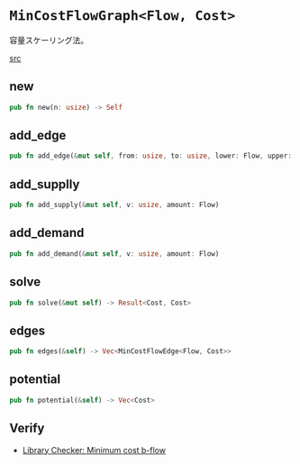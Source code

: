 # `MinCostFlowGraph<Flow, Cost>`
容量スケーリング法。

[src](https://github.com/cupro29/cuprolib_rs/blob/main/src/mincostflow_capacity_scaling.rs)

## new
```rust
pub fn new(n: usize) -> Self
```

## add_edge
```rust
pub fn add_edge(&mut self, from: usize, to: usize, lower: Flow, upper: Flow, cost: Cost)
```

## add_supplly
```rust
pub fn add_supply(&mut self, v: usize, amount: Flow)
```

## add_demand
```rust
pub fn add_demand(&mut self, v: usize, amount: Flow)
```

## solve
```rust
pub fn solve(&mut self) -> Result<Cost, Cost>
```

## edges
```rust
pub fn edges(&self) -> Vec<MinCostFlowEdge<Flow, Cost>>
```

## potential
```rust
pub fn potential(&self) -> Vec<Cost>
```

## Verify
- [Library Checker: Minimum cost b-flow](https://github.com/cupro29/cuprolib_rs/blob/main/examples/library-checker-min_cost_b_flow.rs)